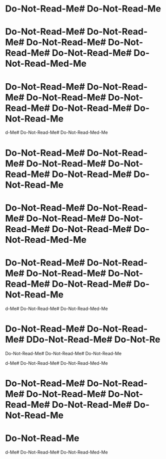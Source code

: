 # Do-Not-Read-Me# Do-Not-Read-Me
# Do-Not-Read-Me# Do-Not-Read-Me# Do-Not-Read-Me# Do-Not-Read-Me# Do-Not-Read-Me# Do-Not-Read-Med-Me
# Do-Not-Read-Me# Do-Not-Read-Me# Do-Not-Read-Me# Do-Not-Read-Me# Do-Not-Read-Me# Do-Not-Read-Me

d-Me# Do-Not-Read-Me# Do-Not-Read-Med-Me
# Do-Not-Read-Me# Do-Not-Read-Me# Do-Not-Read-Me# Do-Not-Read-Me# Do-Not-Read-Me# Do-Not-Read-Me

# Do-Not-Read-Me# Do-Not-Read-Me# Do-Not-Read-Me# Do-Not-Read-Me# Do-Not-Read-Me# Do-Not-Read-Med-Me
# Do-Not-Read-Me# Do-Not-Read-Me# Do-Not-Read-Me# Do-Not-Read-Me# Do-Not-Read-Me# Do-Not-Read-Me

d-Me# Do-Not-Read-Me# Do-Not-Read-Med-Me
# Do-Not-Read-Me# Do-Not-Read-Me# DDo-Not-Read-Me# Do-Not-Re

 Do-Not-Read-Me# Do-Not-Read-Me# Do-Not-Read-Me

d-Me# Do-Not-Read-Me# Do-Not-Read-Med-Me
# Do-Not-Read-Me# Do-Not-Read-Me# Do-Not-Read-Me# Do-Not-Read-Me# Do-Not-Read-Me# Do-Not-Read-Me
# Do-Not-Read-Me

d-Me# Do-Not-Read-Me# Do-Not-Read-Med-Me
